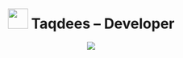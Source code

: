 <h1 align="center">
  <img src="https://cdn.jsdelivr.net/gh/devicons/devicon/icons/github/github-original.svg" width="40" />
  Taqdees – Developer
</h1>
<p align="center">
  <a href="https://portfolio-taqdees-projects.vercel.app/">
    <img src="https://img.shields.io/badge/Want%20to%20know%20about%20me%3F-Visit%20my%20website-36BCF7?style=for-the-badge" />
  </a>
</p>
